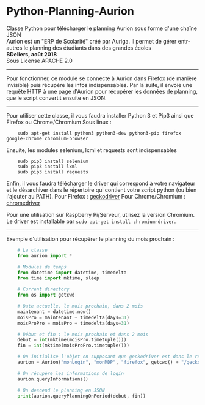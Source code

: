 # Python-Planning-Aurion

Classe Python pour télécharger le planning Aurion sous forme d'une chaîne JSON  
Aurion est un "ERP de Scolarité" créé par Auriga. Il permet de gérer entr-autres le planning des étudiants dans des grandes écoles  
**BDeliers, août 2018**  
Sous License APACHE 2.0  

---

Pour fonctionner, ce module se connecte à Aurion dans Firefox (de manière invisible) puis récupère les infos indispensables.
Par la suite, il envoie une requête HTTP à une page d'Aurion pour récupérer les données de planning, que le script convertit ensuite
en JSON.

---

Pour utiliser cette classe, il vous faudra installer Python 3 et Pip3 ainsi que Firefox ou Chrome/Chromium
Sous linux :

```shell
    sudo apt-get install python3 python3-dev python3-pip firefox google-chrome chromium-browser
```

Ensuite, les modules selenium, lxml et requests sont indispensables

```shell
    sudo pip3 install selenium
    sudo pip3 install lxml
    sudo pip3 install requests
```

Enfin, il vous faudra télécharger le driver qui correspond à votre navigateur et le désarchiver dans le répertoire qui contient votre script python (ou bien l'ajouter au PATH).
Pour Firefox : [geckodriver](https://github.com/mozilla/geckodriver/releases)
Pour Chrome/Chromium : [chromedriver]("http://chromedriver.chromium.org/")

Pour une utilisation sur Raspberry Pi/Serveur, utilisez la version Chromium. Le driver est installable par ```sudo apt-get install chromium-driver```.

---

Exemple d'utilisation pour récupérer le planning du mois prochain :

```python
    # La classe
    from aurion import *

    # Modules de temps
    from datetime import datetime, timedelta
    from time import mktime, sleep

    # Current directory
    from os import getcwd

    # Date actuelle, le mois prochain, dans 2 mois
    maintenant = datetime.now()
    moisPro = maintenant + timedelta(days=31)
    moisProPro = moisPro + timedelta(days=31)

    # Début et fin : le mois prochain et dans 2 mois
    debut = int(mktime(moisPro.timetuple()))
    fin = int(mktime(moisProPro.timetuple()))

    # On initialise l'objet en supposant que geckodriver est dans le répertoire courant
    aurion = Aurion("monLogin", "monMDP", "firefox", getcwd() + "/geckodriver")

    # On récupère les informations de login
    aurion.queryInformations()

    # On descend le planning en JSON
    print(aurion.queryPlanningOnPeriod(debut, fin))
```
